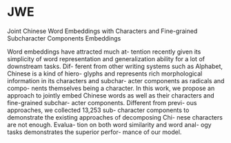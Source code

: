 # JWE
Joint Chinese Word Embeddings with Characters and Fine-grained Subcharacter Components Embeddings 

Word embeddings have attracted much at- tention recently given its simplicity of word representation and generalization ability for a lot of downstream tasks. Dif- ferent from other writing systems such as Alphabet, Chinese is a kind of hiero- glyphs and represents rich morphological information in its characters and subchar- acter components as radicals and compo- nents themselves being a character. In this work, we propose an approach to jointly embed Chinese words as well as their characters and fine-grained subchar- acter components. Different from previ- ous approaches, we collected 13,253 sub- character components to demonstrate the existing approaches of decomposing Chi- nese characters are not enough. Evalua- tion on both word similarity and word anal- ogy tasks demonstrates the superior perfor- mance of our model. 
